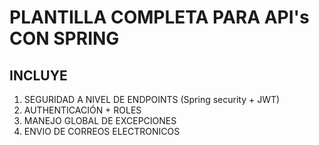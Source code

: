 # PLANTILLA COMPLETA PARA API's CON SPRING
## INCLUYE
1. SEGURIDAD A NIVEL DE ENDPOINTS (Spring security + JWT)
2. AUTHENTICACIÓN + ROLES
3. MANEJO GLOBAL DE EXCEPCIONES
4. ENVIO DE CORREOS ELECTRONICOS
